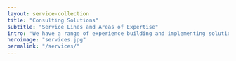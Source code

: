 ```yaml
---
layout: service-collection
title: "Consulting Solutions"
subtitle: "Service Lines and Areas of Expertise"
intro: "We have a range of experience building and implementing solutions within a variety of service areas."
heroimage: "services.jpg"
permalink: "/services/"
---
```

